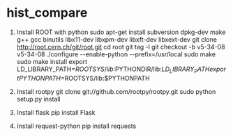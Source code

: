 # hist_compare
1) Install ROOT with python
sudo apt-get install subversion dpkg-dev make g++ gcc binutils libx11-dev libxpm-dev libxft-dev libxext-dev
git clone http://root.cern.ch/git/root.git
cd root
git tag -l
git checkout -b v5-34-08 v5-34-08
./configure --enable-python --prefix=/usr/local
sudo make
sudo make install
export LD_LIBRARY_PATH=$ROOTSYS/lib:$PYTHONDIR/lib:$LD_LIBRARY_PATH
export PYTHONPATH=$ROOTSYS/lib:$PYTHONPATH

2) Install rootpy
git clone git://github.com/rootpy/rootpy.git
sudo python setup.py install

3) Install flask
pip install Flask

4) Install request-python
pip install requests